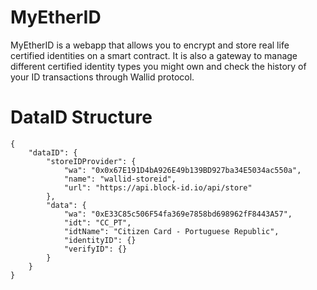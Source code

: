 # MyEtherID

MyEtherID is a webapp that allows you to encrypt and store real life certified identities on a smart contract. It is also a gateway to manage different certified identity types you might own and check the history of your ID transactions through Wallid protocol.

# DataID Structure
```
{
	"dataID": {
		"storeIDProvider": {
			"wa": "0x0x67E191D4bA926E49b139BD927ba34E5034ac550a",
			"name": "wallid-storeid",
			"url": "https://api.block-id.io/api/store"
		},
		"data": {
			"wa": "0xE33C85c506F54fa369e7858bd698962fF8443A57",
			"idt": "CC_PT",
			"idtName": "Citizen Card - Portuguese Republic",
			"identityID": {}
			"verifyID": {}
		}
	}
}
```
